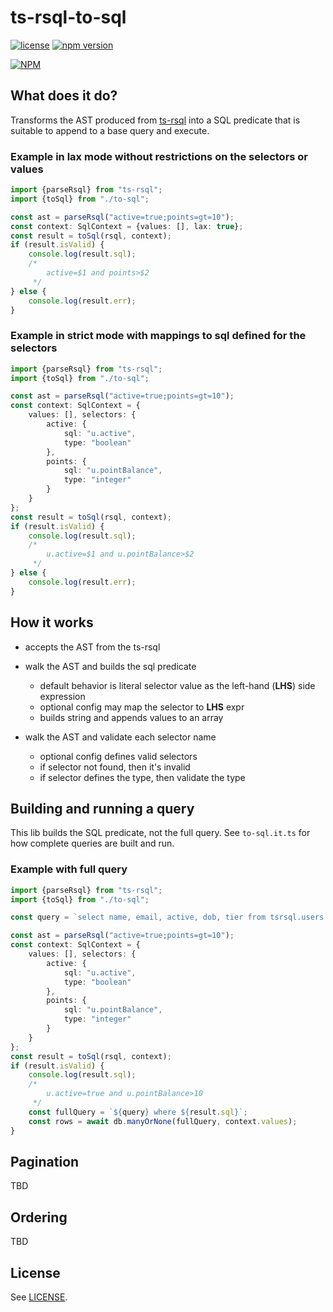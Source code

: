 # ts-rsql-to-sql

[![license](https://img.shields.io/badge/MIT-blue.svg)](https://github.com/massfords/ts-rsql-to-sql/blob/master/LICENSE)
[![npm version](https://badge.fury.io/js/ts-rsql-to-sql.svg)](https://badge.fury.io/js/ts-rsql-to-sql)

[![NPM](https://nodei.co/npm/ts-rsql-to-sql.png?stars=true)](https://www.npmjs.com/package/ts-rsql-to-sql)

## What does it do?

Transforms the AST produced from [ts-rsql](https://github.com/trevor-leach/ts-rsql) into a SQL predicate
that is suitable to append to a base query and execute.

### Example in lax mode without restrictions on the selectors or values

```typescript
import {parseRsql} from "ts-rsql";
import {toSql} from "./to-sql";

const ast = parseRsql("active=true;points=gt=10");
const context: SqlContext = {values: [], lax: true};
const result = toSql(rsql, context);
if (result.isValid) {
    console.log(result.sql);
    /*
        active=$1 and points>$2
     */
} else {
    console.log(result.err);
}
```

### Example in strict mode with mappings to sql defined for the selectors

```typescript
import {parseRsql} from "ts-rsql";
import {toSql} from "./to-sql";

const ast = parseRsql("active=true;points=gt=10");
const context: SqlContext = {
    values: [], selectors: {
        active: {
            sql: "u.active",
            type: "boolean"
        },
        points: {
            sql: "u.pointBalance",
            type: "integer"
        }
    }
};
const result = toSql(rsql, context);
if (result.isValid) {
    console.log(result.sql);
    /*
        u.active=$1 and u.pointBalance>$2
     */
} else {
    console.log(result.err);
}
```

## How it works

- accepts the AST from the ts-rsql
- walk the AST and builds the sql predicate
    - default behavior is literal selector value as the left-hand (**LHS**) side expression 
    - optional config may map the selector to **LHS** expr
    - builds string and appends values to an array

- walk the AST and validate each selector name
    - optional config defines valid selectors
    - if selector not found, then it's invalid
    - if selector defines the type, then validate the type

## Building and running a query

This lib builds the SQL predicate, not the full query. See `to-sql.it.ts` for how complete queries are built and run.

### Example with full query

```typescript
import {parseRsql} from "ts-rsql";
import {toSql} from "./to-sql";

const query = `select name, email, active, dob, tier from tsrsql.users u`;

const ast = parseRsql("active=true;points=gt=10");
const context: SqlContext = {
    values: [], selectors: {
        active: {
            sql: "u.active",
            type: "boolean"
        },
        points: {
            sql: "u.pointBalance",
            type: "integer"
        }
    }
};
const result = toSql(rsql, context);
if (result.isValid) {
    console.log(result.sql);
    /*
        u.active=true and u.pointBalance>10
     */
    const fullQuery = `${query} where ${result.sql}`;
    const rows = await db.manyOrNone(fullQuery, context.values);
}
```

## Pagination

TBD

## Ordering

TBD

## License

See [LICENSE](./LICENSE).
